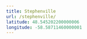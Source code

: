 ```yaml
---
title: Stephenville
url: /stephenville/
latitude: 48.545202200000006
longitude: -58.58711460000001
---
```

